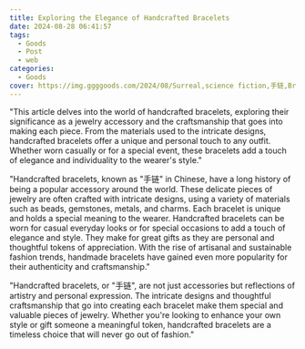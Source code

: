 ```yaml
---
title: Exploring the Elegance of Handcrafted Bracelets
date: 2024-08-28 06:41:57
tags:
  - Goods
  - Post
  - web
categories:
  - Goods
cover: https://img.ggggoods.com/2024/08/Surreal,science fiction,手链,Bracelet,technology,tech,diagrams,renderings,colors_20240830_00001_.png
---
```


"This article delves into the world of handcrafted bracelets, exploring their significance as a jewelry accessory and the craftsmanship that goes into making each piece. From the materials used to the intricate designs, handcrafted bracelets offer a unique and personal touch to any outfit. Whether worn casually or for a special event, these bracelets add a touch of elegance and individuality to the wearer's style."

"Handcrafted bracelets, known as \"手链\" in Chinese, have a long history of being a popular accessory around the world. These delicate pieces of jewelry are often crafted with intricate designs, using a variety of materials such as beads, gemstones, metals, and charms. Each bracelet is unique and holds a special meaning to the wearer. Handcrafted bracelets can be worn for casual everyday looks or for special occasions to add a touch of elegance and style. They make for great gifts as they are personal and thoughtful tokens of appreciation. With the rise of artisanal and sustainable fashion trends, handmade bracelets have gained even more popularity for their authenticity and craftsmanship."

"Handcrafted bracelets, or \"手链\", are not just accessories but reflections of artistry and personal expression. The intricate designs and thoughtful craftsmanship that go into creating each bracelet make them special and valuable pieces of jewelry. Whether you're looking to enhance your own style or gift someone a meaningful token, handcrafted bracelets are a timeless choice that will never go out of fashion."
